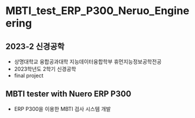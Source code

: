 # MBTI_test_ERP_P300_Neruo_Engineering
## 2023-2 신경공학  
- 상명대학교 융합공과대학 지능데이터융합학부 휴먼지능정보공학전공
- 2023학년도 2학기 신경공학
- final project

## MBTI tester with Nuero ERP P300  
- ERP P300을 이용한 MBTI 검사 시스템 개발
